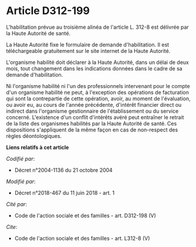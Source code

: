 # Article D312-199

L'habilitation prévue au troisième alinéa de l'article L. 312-8 est délivrée par la Haute Autorité de santé. 

La Haute Autorité fixe le formulaire de demande d'habilitation. Il est téléchargeable gratuitement sur le site internet de la
Haute Autorité. 

L'organisme habilité doit déclarer à la Haute Autorité, dans un délai de deux mois, tout changement dans les indications
données dans le cadre de sa demande d'habilitation. 

Ni l'organisme habilité ni l'un des professionnels intervenant pour le compte d'un organisme habilité ne peut, à l'exception
des opérations de facturation qui sont la contrepartie de cette opération, avoir, au moment de l'évaluation, ou avoir eu, au
cours de l'année précédente, d'intérêt financier direct ou indirect dans l'organisme gestionnaire de l'établissement ou du
service concerné. L'existence d'un conflit d'intérêts avéré peut entraîner le retrait de la liste des organismes habilités
par la Haute Autorité de santé. Ces dispositions s'appliquent de la même façon en cas de non-respect des règles
déontologiques.

**Liens relatifs à cet article**

_Codifié par_:

  - Décret n°2004-1136 du 21 octobre 2004

_Modifié par_:

  - Décret n°2018-467 du 11 juin 2018 - art. 1

_Cité par_:

  - Code de l'action sociale et des familles - art. D312-198 (V)

_Cite_:

  - Code de l'action sociale et des familles - art. L312-8 (V)
